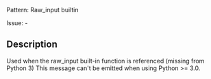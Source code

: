 Pattern: Raw_input builtin

Issue: -

## Description

Used when the raw_input built-in function is referenced (missing from Python 3) This message can't be emitted when using Python >= 3.0.